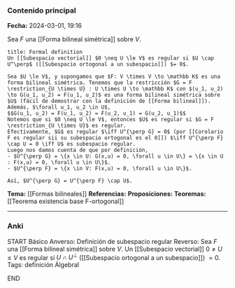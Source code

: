 ### Contenido principal

**Fecha:** 2024-03-01, 19:16

Sea $F$ una [[Forma bilineal simétrica]] sobre $V$.

```ad-formal
title: Formal definition
Un [[Subespacio vectorial]] $0 \neq U \le V$ es regular si $U \cap U^\perp$ ([[Subespacio ortogonal a un subespacio]]) $= 0$.
```

```ad-note
Sea $U \le V$, y supongamos que $F: V \times V \to \mathbb K$ es una forma bilineal simétrica. Tenemos que la restricción $G = F \restriction_{U \times U} : U \times U \to \mathbb K$ con $(u_1, u_2) \to G(u_1, u_2) = F(u_1, u_2)$ es una forma bilineal simétrica sobre $U$ (fácil de demostrar con la definición de [[Forma bilineal]]). Además, $\forall u_1, u_2 \in U$,
$$G(u_1, u_2) = F(u_1, u_2) = F(u_2, u_1) = G(u_2, u_1)$$
Notemos que si $0 \neq U \le V$, entonces $U$ es regular si $G = F \restriction_{U \times U}$ es regular.
Efectivamente, $G$ es regular $\iff U^{\perp G} = 0$ (por [[Corolario F es regular sii su subespacio ortogonal es el 0]]) $\iff U^{\perp F} \cap U = 0 \iff U$ es subespacio regular.
Luego nos damos cuenta de que por definición,
- $U^{\perp G} = \{x \in U: G(x,u) = 0, \forall u \in U\} = \{x \in U : F(x,u) = 0, \forall u \in U\}$.
- $U^{\perp F} = \{x \in V: F(x,u) = 0, \forall u \in U\}$.

Así, $U^{\perp G} = U^{\perp F} \cap U$.
```


**Tema:** [[Formas bilineales]]
**Referencias:**
**Proposiciones:**
**Teoremas:** [[Teorema existencia base F-ortogonal]]

---
### Anki

START
Básico
Anverso: Definición de subespacio regular
Reverso: Sea $F$ una [[Forma bilineal simétrica]] sobre $V$. Un [[Subespacio vectorial]] $0 \neq U \le V$ es regular si $U \cap U^\perp$ ([[Subespacio ortogonal a un subespacio]]) $= 0$.
Tags: definición ÁlgebraI
<!--ID: 1709571902583-->
END